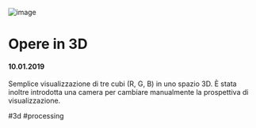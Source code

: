 ![image](https://github.com/KeremTurkyilmaz/TypeMismatchSketches/blob/master/Moltiplica%20Porzione/image/MoltiplicaPorzione.jpg)

# Opere in 3D

#### 10.01.2019

Semplice visualizzazione di tre cubi (R, G, B) in uno spazio 3D. È stata inoltre introdotta una camera per cambiare manualmente la prospettiva di visualizzazione.

\#3d \#processing

